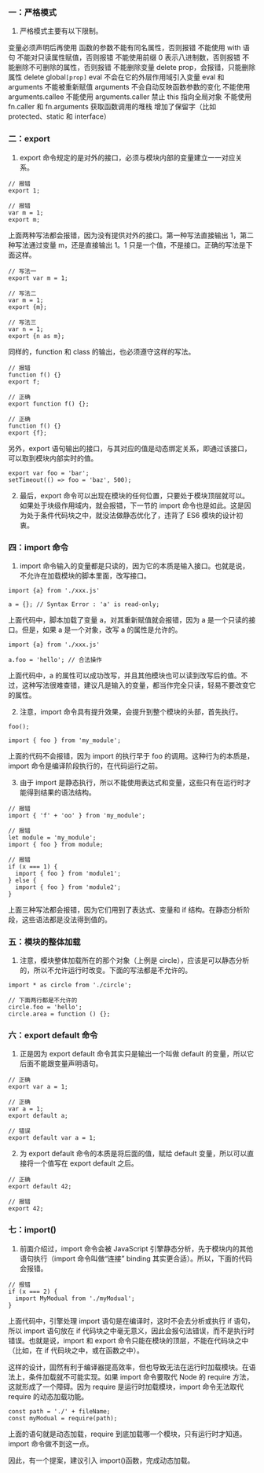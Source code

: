### 一：严格模式

1. 严格模式主要有以下限制。

变量必须声明后再使用
函数的参数不能有同名属性，否则报错
不能使用 with 语句
不能对只读属性赋值，否则报错
不能使用前缀 0 表示八进制数，否则报错
不能删除不可删除的属性，否则报错
不能删除变量 delete prop，会报错，只能删除属性 delete global`[prop]`
eval 不会在它的外层作用域引入变量
eval 和 arguments 不能被重新赋值
arguments 不会自动反映函数参数的变化
不能使用 arguments.callee
不能使用 arguments.caller
禁止 this 指向全局对象
不能使用 fn.caller 和 fn.arguments 获取函数调用的堆栈
增加了保留字（比如 protected、static 和 interface）

### 二：export

1. export 命令规定的是对外的接口，必须与模块内部的变量建立一一对应关系。

```
// 报错
export 1;

// 报错
var m = 1;
export m;
```

上面两种写法都会报错，因为没有提供对外的接口。第一种写法直接输出 1，第二种写法通过变量 m，还是直接输出 1。1 只是一个值，不是接口。正确的写法是下面这样。

```
// 写法一
export var m = 1;

// 写法二
var m = 1;
export {m};

// 写法三
var n = 1;
export {n as m};
```

同样的，function 和 class 的输出，也必须遵守这样的写法。

```
// 报错
function f() {}
export f;

// 正确
export function f() {};

// 正确
function f() {}
export {f};
```

另外，export 语句输出的接口，与其对应的值是动态绑定关系，即通过该接口，可以取到模块内部实时的值。

```
export var foo = 'bar';
setTimeout(() => foo = 'baz', 500);
```

2. 最后，export 命令可以出现在模块的任何位置，只要处于模块顶层就可以。如果处于块级作用域内，就会报错，下一节的 import 命令也是如此。这是因为处于条件代码块之中，就没法做静态优化了，违背了 ES6 模块的设计初衷。

### 四：import 命令

1. import 命令输入的变量都是只读的，因为它的本质是输入接口。也就是说，不允许在加载模块的脚本里面，改写接口。

```
import {a} from './xxx.js'

a = {}; // Syntax Error : 'a' is read-only;
```

上面代码中，脚本加载了变量 a，对其重新赋值就会报错，因为 a 是一个只读的接口。但是，如果 a 是一个对象，改写 a 的属性是允许的。

```
import {a} from './xxx.js'

a.foo = 'hello'; // 合法操作
```

上面代码中，a 的属性可以成功改写，并且其他模块也可以读到改写后的值。不过，这种写法很难查错，建议凡是输入的变量，都当作完全只读，轻易不要改变它的属性。

2. 注意，import 命令具有提升效果，会提升到整个模块的头部，首先执行。

```
foo();

import { foo } from 'my_module';
```

上面的代码不会报错，因为 import 的执行早于 foo 的调用。这种行为的本质是，import 命令是编译阶段执行的，在代码运行之前。

3. 由于 import 是静态执行，所以不能使用表达式和变量，这些只有在运行时才能得到结果的语法结构。

```
// 报错
import { 'f' + 'oo' } from 'my_module';

// 报错
let module = 'my_module';
import { foo } from module;

// 报错
if (x === 1) {
  import { foo } from 'module1';
} else {
  import { foo } from 'module2';
}
```

上面三种写法都会报错，因为它们用到了表达式、变量和 if 结构。在静态分析阶段，这些语法都是没法得到值的。

### 五：模块的整体加载

1. 注意，模块整体加载所在的那个对象（上例是 circle），应该是可以静态分析的，所以不允许运行时改变。下面的写法都是不允许的。

```
import * as circle from './circle';

// 下面两行都是不允许的
circle.foo = 'hello';
circle.area = function () {};
```

### 六：export default 命令

1. 正是因为 export default 命令其实只是输出一个叫做 default 的变量，所以它后面不能跟变量声明语句。

```
// 正确
export var a = 1;

// 正确
var a = 1;
export default a;

// 错误
export default var a = 1;
```

2. 为 export default 命令的本质是将后面的值，赋给 default 变量，所以可以直接将一个值写在 export default 之后。

```
// 正确
export default 42;

// 报错
export 42;
```

### 七：import()

1. 前面介绍过，import 命令会被 JavaScript 引擎静态分析，先于模块内的其他语句执行（import 命令叫做“连接” binding 其实更合适）。所以，下面的代码会报错。

```
// 报错
if (x === 2) {
  import MyModual from './myModual';
}
```

上面代码中，引擎处理 import 语句是在编译时，这时不会去分析或执行 if 语句，所以 import 语句放在 if 代码块之中毫无意义，因此会报句法错误，而不是执行时错误。也就是说，import 和 export 命令只能在模块的顶层，不能在代码块之中（比如，在 if 代码块之中，或在函数之中）。

这样的设计，固然有利于编译器提高效率，但也导致无法在运行时加载模块。在语法上，条件加载就不可能实现。如果 import 命令要取代 Node 的 require 方法，这就形成了一个障碍。因为 require 是运行时加载模块，import 命令无法取代 require 的动态加载功能。

```
const path = './' + fileName;
const myModual = require(path);
```

上面的语句就是动态加载，require 到底加载哪一个模块，只有运行时才知道。import 命令做不到这一点。

因此，有一个提案，建议引入 import()函数，完成动态加载。
